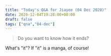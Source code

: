 ```yaml
---
title: "Today's Q&A for Jiayee (04 Dec 2020)"
date: 2020-12-04T19:28:00+08:00
draft: false
tags: ["qna","04-dec"]
---
```

> Do you want to know how it ends?

What's "it"? If "it" is a manga, of course!
